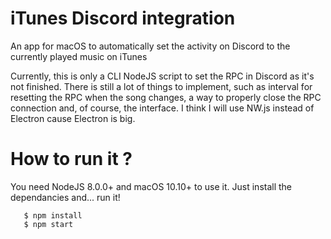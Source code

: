 # iTunes Discord integration
An app for macOS to automatically set the activity on Discord to the currently played music on iTunes

Currently, this is only a CLI NodeJS script to set the RPC in Discord as it's not finished. There is still a lot of things to implement, such as interval for resetting the RPC when the song changes, a way to properly close the RPC connection and, of course, the interface. I think I will use NW.js instead of Electron cause Electron is big.

# How to run it ?
You need NodeJS 8.0.0+ and macOS 10.10+ to use it. Just install the dependancies and... run it!
    
       $ npm install
       $ npm start
       
       
